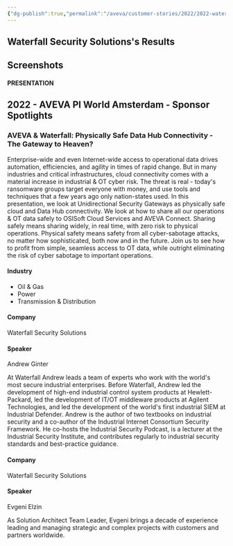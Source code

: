 ```yaml
---
{"dg-publish":true,"permalink":"/aveva/customer-stories/2022/2022-waterfall-security-solutions-aveva-and-waterfall-physically-safe-data-hub-connectivity-the-gateway-to-heaven/"}
---
```


## Waterfall Security Solutions's Results

## Screenshots

#### PRESENTATION

## 2022 - AVEVA PI World Amsterdam - Sponsor Spotlights

### AVEVA & Waterfall: Physically Safe Data Hub Connectivity - The Gateway to Heaven?

Enterprise-wide and even Internet-wide access to operational data drives automation, efficiencies, and agility in times of rapid change. But in many industries and critical infrastructures, cloud connectivity comes with a material increase in industrial & OT cyber risk. The threat is real - today's ransomware groups target everyone with money, and use tools and techniques that a few years ago only nation-states used. In this presentation, we look at Unidirectional Security Gateways as physically safe cloud and Data Hub connectivity. We look at how to share all our operations & OT data safely to OSISoft Cloud Services and AVEVA Connect. Sharing safely means sharing widely, in real time, with zero risk to physical operations. Physical safety means safety from all cyber-sabotage attacks, no matter how sophisticated, both now and in the future. Join us to see how to profit from simple, seamless access to OT data, while outright eliminating the risk of cyber sabotage to important operations.

#### Industry

- Oil & Gas
- Power
- Transmission & Distribution

#### Company

Waterfall Security Solutions

#### Speaker

Andrew Ginter

At Waterfall Andrew leads a team of experts who work with the world's most secure industrial enterprises. Before Waterfall, Andrew led the development of high-end industrial control system products at Hewlett-Packard, led the development of IT/OT middleware products at Agilent Technologies, and led the development of the world's first industrial SIEM at Industrial Defender. Andrew is the author of two textbooks on industrial security and a co-author of the Industrial Internet Consortium Security Framework. He co-hosts the Industrial Security Podcast, is a lecturer at the Industrial Security Institute, and contributes regularly to industrial security standards and best-practice guidance.

#### Company

Waterfall Security Solutions

#### Speaker

Evgeni Elzin

As Solution Architect Team Leader, Evgeni brings a decade of experience leading and managing strategic and complex projects with customers and partners worldwide.